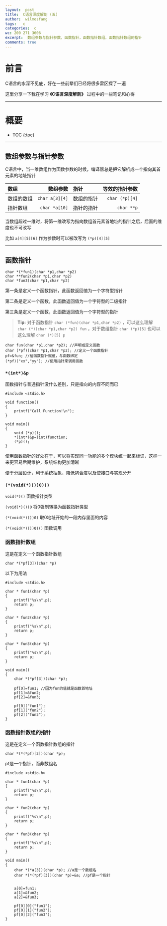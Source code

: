 ```yaml
---
layout:  post
title:  C语言深度解剖 (五)
author:  wilmosfang
tags:   c 
categories:  c
wc: 200 271 3606
excerpt:  数组参数与指针参数，函数指针，函数指针数组，函数指针数组的指针
comments: true
---
```



# 前言


C语言的水深不见底，好在一些前辈们已经将很多雷区探了一遍

这里分享一下我在学习 **《C语言深度解剖》** 过程中的一些笔记和心得


---

# 概要

* TOC
{:toc}

---

## 数组参数与指针参数

C语言中，当一维数组作为函数参数的时候，编译器总是把它解析成一个指向其首元素的地址指针


|   数组  | 数组参数  |   指针 |等效的指针参数|
| :------- | ----: | :--- |--:|
| 数组的数组 | `char a[3][4]` | 数组的指针 |`char (*p)[4]`|
|  指针数组 | `char *a[10]`   | 指针的指针   |`char **p`|

当数组超过一维时，将第一维改写为指向数组首元素首地址的指针之后，后面的维度也不可改写

比如 `a[4][5][6]` 作为参数时可以被改写为 `(*p)[4][5]`


---

## 函数指针


~~~
char *(*fun1)(char *p1,char *p2)
char **fun2(char *p1,char *p2)
char *fun3(char *p1,char *p2)
~~~

第一条是定义一个函数指针，此函数返回值为一个字符型指针

第二条是定义一个函数，此函数返回值为一个字符型的二级指针

第三条是定义一个函数，此函数返回值为一个字符型的指针

> **Tip:**  对于函数指针 `char (*fun)(char *p1,char *p2)` ，可以这么理解 `char (*)(char *p1,char *p2) fun` ，对于数组指针 `char (*p)[5]` 也可以这么理解  `char (*)[5] p`


~~~
char fun(char *p1,char *p2); //声明或定义函数
char (*pf)(char *p1,char *p2); //定义一个函数指针
pf=&fun; //给函数指针赋值，与函数绑定
(*pf)("xx","yy"); //使用指针来调用函数
~~~

### `*(int*)&p`

函数指针与普通指针没什么差别，只是指向的内容不同而已

~~~
#include <stdio.h> 

void function()
{
	printf("Call Function!\n");
}

void main()
{
	void (*p)();
	*(int*)&p=(int)function;
	(*p)();
}
~~~

使用函数指针的好处在于，可以将实现同一功能的多个模块统一起来标识，这样一来更容易后期维护，系统结构更加清晰

便于分层设计，利于系统抽象，降低耦合度以及使接口与实现分开



### `(*(void(*)())0)()`


`void(*)()`  函数指针类型

`(void(*)())0` 将0强制转换为函数指针类型

`(*(void(*)())0)` 取0地址开始的一段内存里面的内容

`(*(void(*)())0)()` 函数调用



###  函数指针数组

这是在定义一个函数指针数组

`char *(*pf[3])(char *p)`


以下为用法

~~~
#include <stdio.h> 

char * fun1(char *p)
{
	printf("%s\n",p);
	return p;
}

char * fun2(char *p)
{
	printf("%s\n",p);
	return p;
}

char * fun3(char *p)
{
	printf("%s\n",p);
	return p;
}

void main()
{
	char *(*pf[3])(char *p);

	pf[0]=fun1; //因为fun的值就是函数首地址
	pf[1]=&fun2;
	pf[2]=&fun3;

	pf[0]("fun1");
	pf[1]("fun2");
	pf[2]("fun3");
}
~~~

### 函数指针数组的指针


这是在定义一个函数指针数组的指针

`char *(*(*pf)[3])(char *p);`

pf是一个指针，而非数组名

~~~
#include <stdio.h> 

char * fun1(char *p)
{
	printf("%s\n",p);
	return p;
}

char * fun2(char *p)
{
	printf("%s\n",p);
	return p;
}

char * fun3(char *p)
{
	printf("%s\n",p);
	return p;
}

void main()
{
	char *(*a[3])(char *p); //a是一个数组名
	char *(*(*pf)[3])(char *p)=&a; //pf是一个指针


	a[0]=fun1;
	a[1]=&fun2;
	a[2]=&fun3;

	pf[0][0]("fun1");
	pf[0][1]("fun2");
	pf[0][2]("fun3");
}
~~~

